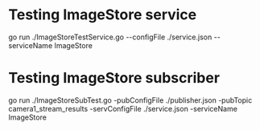 # Testing ImageStore service
go run ./ImageStoreTestService.go --configFile ./service.json --serviceName ImageStore

# Testing ImageStore subscriber
go run ./ImageStoreSubTest.go -pubConfigFile ./publisher.json -pubTopic camera1_stream_results -servConfigFile ./service.json -serviceName ImageStore
